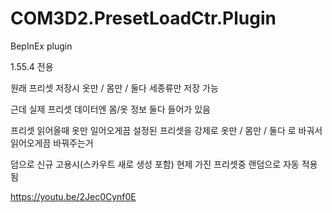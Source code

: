 # COM3D2.PresetLoadCtr.Plugin

BepInEx plugin  

1.55.4 전용  





원래 프리셋 저장시 옷만 / 몸만 / 둘다 세종류만 저장 가능  

근데 실제 프리셋 데이터엔 몸/옷 정보 둘다 들어가 있음  

프리셋 읽어올때 옷만 일어오게끔 설정된 프리셋을 강제로 옷만 / 몸만 / 둘다 로 바궈서 읽어오게끔 바꿔주는거  


덤으로 신규 고용시(스카우트 새로 생성 포함) 현제 가진 프리셋중 랜덤으로 자동 적용됨  


https://youtu.be/2Jec0Cynf0E
